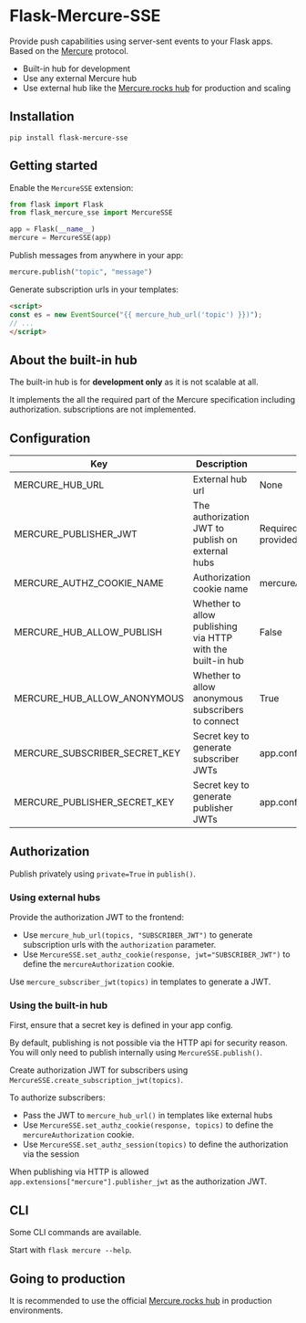 # Flask-Mercure-SSE

Provide push capabilities using server-sent events to your Flask apps. Based on the [Mercure](https://mercure.rocks) protocol.

 - Built-in hub for development
 - Use any external Mercure hub
 - Use external hub like the [Mercure.rocks hub](https://mercure.rocks/docs/hub/install) for production and scaling

## Installation

```
pip install flask-mercure-sse
```

## Getting started

Enable the `MercureSSE` extension:

```python
from flask import Flask
from flask_mercure_sse import MercureSSE

app = Flask(__name__)
mercure = MercureSSE(app)
```

Publish messages from anywhere in your app:

```python
mercure.publish("topic", "message")
```

Generate subscription urls in your templates:

```html
<script>
const es = new EventSource("{{ mercure_hub_url('topic') }})");
// ...
</script>
```

## About the built-in hub

The built-in hub is for **development only** as it is not scalable at all.

It implements the all the required part of the Mercure specification including authorization. subscriptions are not implemented.

## Configuration

| Key | Description | Default |
| --- | --- | --- |
| MERCURE_HUB_URL | External hub url | None |
| MERCURE_PUBLISHER_JWT | The authorization JWT to publish on external hubs | Required when hub url is provided |
| MERCURE_AUTHZ_COOKIE_NAME | Authorization cookie name | mercureAuthorization |
| MERCURE_HUB_ALLOW_PUBLISH | Whether to allow publishing via HTTP with the built-in hub | False |
| MERCURE_HUB_ALLOW_ANONYMOUS | Whether to allow anonymous subscribers to connect | True |
| MERCURE_SUBSCRIBER_SECRET_KEY | Secret key to generate subscriber JWTs | app.config["SECRET_KEY"] |
| MERCURE_PUBLISHER_SECRET_KEY | Secret key to generate publisher JWTs | app.config["SECRET_KEY"] |

## Authorization

Publish privately using `private=True` in `publish()`.

### Using external hubs

Provide the authorization JWT to the frontend:

 - Use `mercure_hub_url(topics, "SUBSCRIBER_JWT")` to generate subscription urls with the `authorization` parameter.
 - Use `MercureSSE.set_authz_cookie(response, jwt="SUBSCRIBER_JWT")` to define the `mercureAuthorization` cookie.

Use `mercure_subscriber_jwt(topics)` in templates to generate a JWT.

### Using the built-in hub

First, ensure that a secret key is defined in your app config.

By default, publishing is not possible via the HTTP api for security reason. You will only need to publish internally using `MercureSSE.publish()`.

Create authorization JWT for subscribers using `MercureSSE.create_subscription_jwt(topics)`.

To authorize subscribers:

 - Pass the JWT to `mercure_hub_url()` in templates like external hubs
 - Use `MercureSSE.set_authz_cookie(response, topics)` to define the `mercureAuthorization` cookie.
 - Use `MercureSSE.set_authz_session(topics)` to define the authorization via the session

When publishing via HTTP is allowed `app.extensions["mercure"].publisher_jwt` as the authorization JWT.

## CLI

Some CLI commands are available.

Start with `flask mercure --help`.

## Going to production

It is recommended to use the official [Mercure.rocks hub](https://mercure.rocks/docs/hub/install) in production environments.